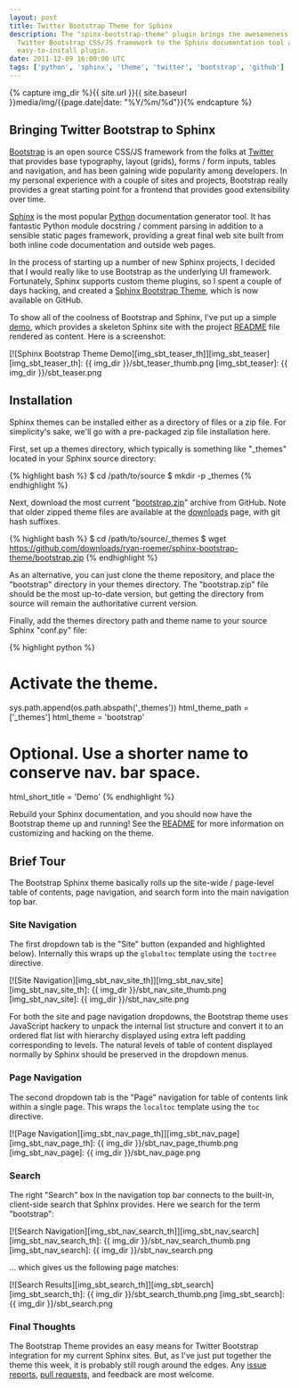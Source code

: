 ```yaml
---
layout: post
title: Twitter Bootstrap Theme for Sphinx
description: The "spinx-bootstrap-theme" plugin brings the awesomeness of the
  Twitter Bootstrap CSS/JS framework to the Sphinx documentation tool as an
  easy-to-install plugin.
date: 2011-12-09 16:00:00 UTC
tags: ['python', 'sphinx', 'theme', 'twitter', 'bootstrap', 'github']
---
```

{% capture img_dir %}{{ site.url }}{{ site.baseurl }}media/img/{{page.date|date: "%Y/%m/%d"}}{% endcapture %}

## Bringing Twitter Bootstrap to Sphinx

[Bootstrap][bootstrap] is an open source CSS/JS framework from the folks at
[Twitter][twitter] that provides base typography, layout (grids), forms / form
inputs, tables and navigation, and has been gaining wide popularity among
developers. In my personal experience with a couple of sites and projects,
Bootstrap really provides a great starting point for a frontend that provides
good extensibility over time.

[Sphinx][sphinx] is the most popular [Python][python] documentation generator
tool. It has fantastic Python module docstring / comment parsing in addition
to a sensible static pages framework, providing a great final web site built
from both inline code documentation and outside web pages.

In the process of starting up a number of new Sphinx projects, I decided that
I would really like to use Bootstrap as the underlying UI framework.
Fortunately, Sphinx supports custom theme plugins, so I spent a couple of days
hacking, and created a [Sphinx Bootstrap Theme][sbt_gh], which is now
available on GitHub.

To show all of the coolness of Bootstrap and Sphinx, I've put up a simple
[demo][sbt_demo], which provides a skeleton Sphinx site with the project
[README][sbt_demo_readme] file rendered as content. Here is a screenshot:

[![Sphinx Bootstrap Theme Demo][img_sbt_teaser_th]][img_sbt_teaser]
[img_sbt_teaser_th]: {{ img_dir }}/sbt_teaser_thumb.png
[img_sbt_teaser]: {{ img_dir }}/sbt_teaser.png

<!-- more start -->

## Installation

Sphinx themes can be installed either as a directory of files or a zip file.
For simplicity's sake, we'll go with a pre-packaged zip file installation here.

First, set up a themes directory, which typically is something like
"_themes" located in your Sphinx source directory:

{% highlight bash %}
$ cd /path/to/source
$ mkdir -p _themes
{% endhighlight %}

Next, download the most current "[bootstrap.zip][sbt_zip]" archive from
GitHub. Note that older zipped theme files are available at the
[downloads][sbt_downloads] page, with git hash suffixes.

{% highlight bash %}
$ cd /path/to/source/_themes
$ wget https://github.com/downloads/ryan-roemer/sphinx-bootstrap-theme/bootstrap.zip
{% endhighlight %}

As an alternative, you can just clone the theme repository, and place the
"bootstrap" directory in your themes directory. The "bootstrap.zip" file
should be the most up-to-date version, but getting the directory from source
will remain the authoritative current version.

Finally, add the themes directory path and theme name to your source Sphinx
"conf.py" file:

{% highlight python %}
# Activate the theme.
sys.path.append(os.path.abspath('_themes'))
html_theme_path = ['_themes']
html_theme = 'bootstrap'

# Optional. Use a shorter name to conserve nav. bar space.
html_short_title = 'Demo'
{% endhighlight %}

Rebuild your Sphinx documentation, and you should now have the Bootstrap theme
up and running! See the [README][sbt_readme] for more information on
customizing and hacking on the theme.

## Brief Tour

The Bootstrap Sphinx theme basically rolls up the site-wide / page-level
table of contents, page navigation, and search form into the main navigation
top bar.

### Site Navigation

The first dropdown tab is the "Site" button (expanded and highlighted below).
Internally this wraps up the ``globaltoc`` template using the ``toctree``
directive.

[![Site Navigation][img_sbt_nav_site_th]][img_sbt_nav_site]
[img_sbt_nav_site_th]: {{ img_dir }}/sbt_nav_site_thumb.png
[img_sbt_nav_site]: {{ img_dir }}/sbt_nav_site.png

For both the site and page navigation dropdowns, the Bootstrap theme uses
JavaScript hackery to unpack the internal list structure and convert it to
an ordered flat list with hierarchy displayed using extra left padding
corresponding to levels. The natural levels of table of content displayed
normally by Sphinx should be preserved in the dropdown menus.

### Page Navigation

The second dropdown tab is the "Page" navigation for table of contents link
within a single page. This wraps the ``localtoc`` template using the ``toc``
directive.

[![Page Navigation][img_sbt_nav_page_th]][img_sbt_nav_page]
[img_sbt_nav_page_th]: {{ img_dir }}/sbt_nav_page_thumb.png
[img_sbt_nav_page]: {{ img_dir }}/sbt_nav_page.png

### Search

The right "Search" box in the navigation top bar connects to the built-in,
client-side search that Sphinx provides. Here we search for the term
"bootstrap":

[![Search Navigation][img_sbt_nav_search_th]][img_sbt_nav_search]
[img_sbt_nav_search_th]: {{ img_dir }}/sbt_nav_search_thumb.png
[img_sbt_nav_search]: {{ img_dir }}/sbt_nav_search.png

... which gives us the following page matches:

[![Search Results][img_sbt_search_th]][img_sbt_search]
[img_sbt_search_th]: {{ img_dir }}/sbt_search_thumb.png
[img_sbt_search]: {{ img_dir }}/sbt_search.png

### Final Thoughts

The Bootstrap Theme provides an easy means for Twitter Bootstrap integration
for my current Sphinx sites. But, as I've just put together the theme this
week, it is probably still rough around the edges. Any
[issue reports][sbt_issues], [pull requests][sbt_pull], and feedback are most
welcome.

[bootstrap]: http://twitter.github.com/bootstrap/
[python]: http://python.org/
[sbt_demo]: http://ryan-roemer.github.com/sphinx-bootstrap-theme
[sbt_demo_readme]: http://ryan-roemer.github.com/sphinx-bootstrap-theme/README.html
[sbt_downloads]: https://github.com/ryan-roemer/sphinx-bootstrap-theme/downloads
[sbt_gh]: https://github.com/ryan-roemer/sphinx-bootstrap-theme
[sbt_issues]: https://github.com/ryan-roemer/sphinx-bootstrap-theme/issues
[sbt_pull]: https://github.com/ryan-roemer/sphinx-bootstrap-theme/pulls
[sbt_readme]: https://github.com/ryan-roemer/sphinx-bootstrap-theme/blob/master/README.rst
[sbt_zip]: https://github.com/downloads/ryan-roemer/sphinx-bootstrap-theme/bootstrap.zip
[sphinx]: http://sphinx.pocoo.org/
[twitter]: https://twitter.com/

<!-- more end -->
